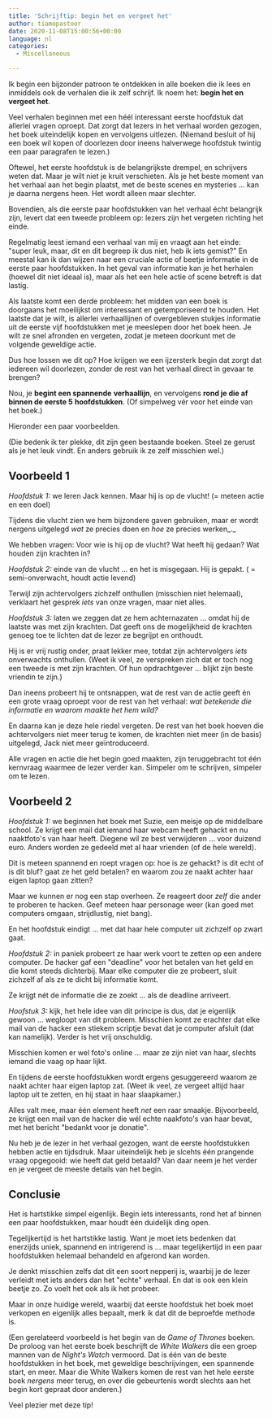 ```yaml
---
title: 'Schrijftip: begin het en vergeet het'
author: tiamopastoor
date: 2020-11-08T15:00:56+00:00
language: nl
categories:
  - Miscellaneous

---
```

Ik begin een bijzonder patroon te ontdekken in alle boeken die ik lees en inmiddels ook de verhalen die ik zelf schrijf. Ik noem het: **begin het en vergeet het**.

Veel verhalen beginnen met een héél interessant eerste hoofdstuk dat allerlei vragen oproept. Dat zorgt dat lezers in het verhaal worden gezogen, het boek uiteindelijk kopen en vervolgens uitlezen. (Niemand besluit of hij een boek wil kopen of doorlezen door ineens halverwege hoofdstuk twintig een paar paragrafen te lezen.)

Oftewel, het eerste hoofdstuk is de belangrijkste drempel, en schrijvers weten dat. Maar je wilt niet je kruit verschieten. Als je het beste moment van het verhaal aan het begin plaatst, met de beste scenes en mysteries ... kan je daarna nergens heen. Het wordt alleen maar slechter.

Bovendien, als die eerste paar hoofdstukken van het verhaal écht belangrijk zijn, levert dat een tweede probleem op: lezers zijn het vergeten richting het einde.

Regelmatig leest iemand een verhaal van mij en vraagt aan het einde: "super leuk, maar, dit en dit begreep ik dus niet, heb ik iets gemist?" En meestal kan ik dan wijzen naar een cruciale actie of beetje informatie in de eerste paar hoofdstukken. In het geval van informatie kan je het herhalen (hoewel dit niet ideaal is), maar als het een hele actie of scene betreft is dat lastig.

Als laatste komt een derde probleem: het midden van een boek is doorgaans het moeilijkst om interessant en getemporiseerd te houden. Het laatste dat je wilt, is allerlei verhaallijnen of overgebleven stukjes informatie uit de eerste vijf hoofdstukken met je meeslepen door het boek heen. Je wilt ze snel afronden en vergeten, zodat je meteen doorkunt met de volgende geweldige actie.

Dus hoe lossen we dit op? Hoe krijgen we een ijzersterk begin dat zorgt dat iedereen wil doorlezen, zonder de rest van het verhaal direct in gevaar te brengen?

Nou, je **begint een spannende** **verhaallijn**, en vervolgens **rond je die af binnen de eerste 5** **hoofdstukken**. (Of simpelweg vér voor het einde van het boek.)

Hieronder een paar voorbeelden.


(Die bedenk ik ter plekke, dit zijn geen bestaande boeken. Steel ze gerust als je het leuk vindt. En anders gebruik ik ze zelf misschien wel.)

## Voorbeeld 1

_Hoofdstuk 1:_ we leren Jack kennen. Maar hij is op de vlucht! (= meteen actie en een doel)

Tijdens die vlucht zien we hem bijzondere gaven gebruiken, maar er wordt nergens uitgelegd _wat_ ze precies doen en _hoe_ ze precies werken_._

We hebben vragen: Voor wie is hij op de vlucht? Wat heeft hij gedaan? Wat houden zijn krachten in?

_Hoofdstuk 2:_ einde van de vlucht ... en het is misgegaan. Hij is gepakt. ( = semi-onverwacht, houdt actie levend)

Terwijl zijn achtervolgers zichzelf onthullen (misschien niet helemaal), verklaart het gesprek _iets_ van onze vragen, maar niet alles.

_Hoofdstuk 3:_ laten we zeggen dat ze hem achternazaten ... omdat hij de laatste was met zijn krachten. Dat geeft ons de mogelijkheid de krachten genoeg toe te lichten dat de lezer ze begrijpt en onthoudt.

Hij is er vrij rustig onder, praat lekker mee, totdat zijn achtervolgers _iets_ onverwachts onthullen. (Weet ik veel, ze verspreken zich dat er toch nog een tweede is met zijn krachten. Of hun opdrachtgever ... blijkt zijn beste vriendin te zijn.)

Dan ineens probeert hij te ontsnappen, wat de rest van de actie geeft én een grote vraag oproept voor de rest van het verhaal: _wat betekende die informatie en waarom maakte het hem wild?_

En daarna kan je deze hele riedel vergeten. De rest van het boek hoeven die achtervolgers niet meer terug te komen, de krachten niet meer (in de basis) uitgelegd, Jack niet meer geïntroduceerd.

Alle vragen en actie die het begin goed maakten, zijn teruggebracht tot één kernvraag waarmee de lezer verder kan. Simpeler om te schrijven, simpeler om te lezen.

## Voorbeeld 2

_Hoofdstuk 1:_ we beginnen het boek met Suzie, een meisje op de middelbare school. Ze krijgt een mail dat iemand haar webcam heeft gehackt en nu naaktfoto's van haar heeft. Diegene wil ze best verwijderen ... voor duizend euro. Anders worden ze gedeeld met al haar vrienden (of de hele wereld).

Dit is meteen spannend en roept vragen op: hoe is ze gehackt? is dit echt of is dit bluf? gaat ze het geld betalen? en waarom zou ze naakt achter haar eigen laptop gaan zitten?

Maar we kunnen er nog een stap overheen. Ze reageert door _zelf_ die ander te proberen te hacken. Geef meteen haar personage weer (kan goed met computers omgaan, strijdlustig, niet bang).

En het hoofdstuk eindigt ... met dat haar hele computer uit zichzelf op zwart gaat.

_Hoofdstuk 2:_ in paniek probeert ze haar werk voort te zetten op een andere computer. De hacker gaf een "deadline" voor het betalen van het geld en die komt steeds dichterbij. Maar elke computer die ze probeert, sluit zichzelf af als ze te dicht bij informatie komt.

Ze krijgt nét de informatie die ze zoekt ... als de deadline arriveert.

_Hoofstuk 3:_ kijk, het hele idee van dit principe is dus, dat je eigenlijk gewoon ... wegloopt van dit probleem. Misschien komt ze erachter dat elke mail van de hacker een stiekem scriptje bevat dat je computer afsluit (dat kan namelijk). Verder is het vrij onschuldig.

Misschien komen er wel foto's online ... maar ze zijn niet van haar, slechts iemand die vaag op haar lijkt.

En tijdens de eerste hoofdstukken wordt ergens gesuggereerd waarom ze naakt achter haar eigen laptop zat. (Weet ik veel, ze vergeet altijd haar laptop uit te zetten, en hij staat in haar slaapkamer.)

Alles valt mee, maar één element heeft _net_ een raar smaakje. Bijvoorbeeld, ze krijgt een mail van de hacker die wél echte naakfoto's van haar bevat, met het bericht "bedankt voor je donatie".

Nu heb je de lezer in het verhaal gezogen, want de eerste hoofdstukken hebben actie en tijdsdruk. Maar uiteindelijk heb je slcehts één prangende vraag opgegooid: wie heeft dat geld betaald? Van daar neem je het verder en je vergeet de meeste details van het begin.

## Conclusie

Het is hartstikke simpel eigenlijk. Begin iets interessants, rond het af binnen een paar hoofdstukken, maar houdt één duidelijk ding open.

Tegelijkertijd is het hartstikke lastig. Want je moet iets bedenken dat enerzijds uniek, spannend en intrigerend is ... maar tegelijkertijd in een paar hoofdstukken helemaal behandeld en afgerond kan worden.

Je denkt misschien zelfs dat dit een soort nepperij is, waarbij je de lezer verleidt met iets anders dan het "echte" verhaal. En dat is ook een klein beetje zo. Zo voelt het ook als ik het probeer.

Maar in onze huidige wereld, waarbij dat eerste hoofdstuk het boek moet verkopen en eigenlijk alles bepaalt, merk ik dat dit de beproefde methode is.

(Een gerelateerd voorbeeld is het begin van de _Game of Thrones_ boeken. De proloog van het eerste boek beschrijft de _White Walkers_ die een groep mannen van de _Night's Watch_ vermoord. Dat is één van de beste hoofdstukken in het boek, met geweldige beschrijvingen, een spannende start, en meer. Maar die White Walkers komen de rest van het hele eerste boek _nergens_ meer terug, en over die gebeurtenis wordt slechts aan het begin kort gepraat door anderen.)

Veel plezier met deze tip!